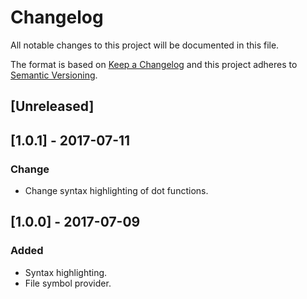 # Changelog
All notable changes to this project will be documented in this file.

The format is based on [Keep a Changelog](http://keepachangelog.com/en/1.0.0/)
and this project adheres to [Semantic Versioning](http://semver.org/spec/v2.0.0.html).

## [Unreleased]


## [1.0.1] - 2017-07-11
### Change
- Change syntax highlighting of dot functions.


## [1.0.0] - 2017-07-09
### Added
- Syntax highlighting.
- File symbol provider.